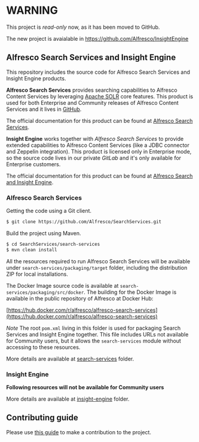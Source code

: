 # WARNING
This project is *read-only* now, as it has been moved to GitHub.

The new project is avaialable in https://github.com/Alfresco/InsightEngine

## Alfresco Search Services and Insight Engine

This repository includes the source code for Alfresco Search Services and Insight Engine products.

**Alfresco Search Services** provides searching capabilities to Alfresco Content Services by leveraging [Apache SOLR](https://lucene.apache.org/solr/) core features. This product is used for both Enterprise and Community releases of Alfresco Content Services and it lives in [GitHub](https://github.com/Alfresco/SearchServices).

The official documentation for this product can be found at [Alfresco Search Services](https://docs.alfresco.com/search-community/concepts/search-home.html).

**Insight Engine** works together with *Alfresco Search Services* to provide extended capabilities to Alfresco Content Services (like a JDBC connector and Zeppelin integration). This product is licensed only in Enterprise mode, so the source code lives in our private *GitLab* and it's only available for Enterprise customers.

The official documentation for this product can be found at [Alfresco Search and Insight Engine](https://docs.alfresco.com/sie/concepts/Search-Insight-Engine-overview.html).


### Alfresco Search Services

Getting the code using a Git client.

```bash
$ git clone https://github.com/Alfresco/SearchServices.git
```

Build the project using Maven.

```bash
$ cd SearchServices/search-services
$ mvn clean install
```

All the resources required to run Alfresco Search Services will be available under `search-services/packaging/target` folder, including the distribution ZIP for local installations.

The Docker Image source code is available at `search-services/packaging/src/docker`. The building for the Docker Image is available in the public repository of Alfresco at Docker Hub:

[https://hub.docker.com/r/alfresco/alfresco-search-services](https://hub.docker.com/r/alfresco/alfresco-search-services)

*Note* The root `pom.xml` living in this folder is used for packaging Search Services and Insight Engine together. This file includes URLs not available for Community users, but it allows the `search-services` module without accessing to these resources.

More details are available at [search-services](/search-services) folder.

### Insight Engine

**Following resources will not be available for Community users**

More details are available at [insight-engine](/insight-engine) folder.

## Contributing guide

Please use [this guide](CONTRIBUTING.md) to make a contribution to the project.
